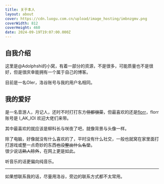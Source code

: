 ```yaml
---
title: 关于本人
layout: about
cover: https://cdn.luogu.com.cn/upload/image_hosting/imbnzgmv.png
coverWidth: 812
coverHeight: 460
date: 2024-09-19T19:07:00.000Z
---
```


## 自我介绍

这里是@Adolphshi的小窝，有着一部分的资源，不是很多，可能质量也不是很好，但是很庆幸能拥有一个属于自己的博客。

目前是一名OIer，洛谷账号与我的用户名相同。

## 我的爱好

是一名音游人，月记人，还时不时打打东方~~但都很菜~~，但最喜欢的还是[florr](https://florr.io)，florr账号是 I_AK_IOI 欢迎大佬们来带。

其中最喜欢的就应该是柳科长与咲夜了吧，就像背景与头像一样。

除了电脑，好像就没有什么喜欢的了，平时没有什么社交，一般也就窝在家里面打打游戏或整一点奇妙的东西~~也没整出什么名堂~~。  
很少说话~~熟人除外~~，在网上更是如此。

听音乐的话更偏向纯音乐。

----------

如果想联系我的话，尽量用洛谷，旁边的联系方式都不太常用。
